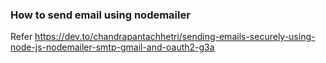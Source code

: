### How to send email using nodemailer
Refer https://dev.to/chandrapantachhetri/sending-emails-securely-using-node-js-nodemailer-smtp-gmail-and-oauth2-g3a